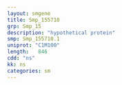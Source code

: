 ```yaml
---
layout: smgene
title: Smp_155710
grp: Smp_15
description: "hypothetical protein"
smp: Smp_155710.1
uniprot: "C1M100"
length:   846
cdd: "ns"
kk: ns
categories: sm
---
```

